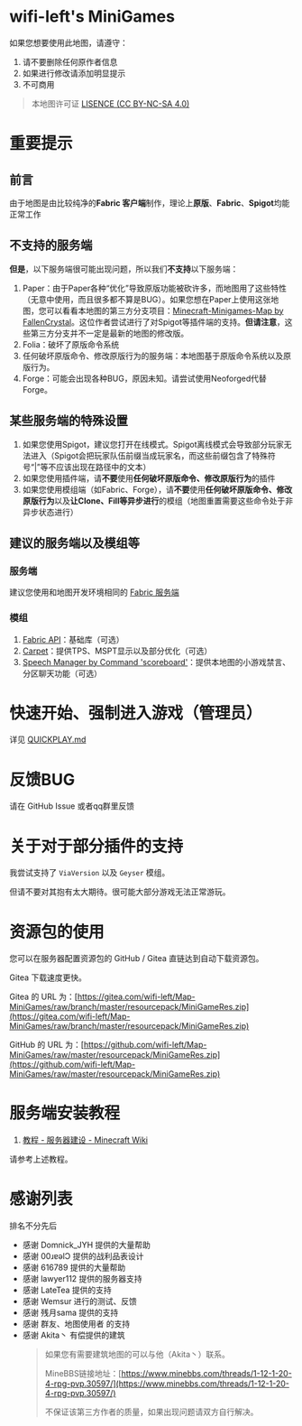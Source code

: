 # wifi-left's MiniGames
如果您想要使用此地图，请遵守：
1. 请不要删除任何原作者信息
2. 如果进行修改请添加明显提示
3. 不可商用

> 本地图许可证 [LISENCE (CC BY-NC-SA 4.0)](LISENCE)

# 重要提示
## 前言
由于地图是由比较纯净的**Fabric 客户端**制作，理论上**原版**、**Fabric**、**Spigot**均能正常工作

## 不支持的服务端
**但是**，以下服务端很可能出现问题，所以我们**不支持**以下服务端：
1. Paper：由于Paper各种“优化”导致原版功能被砍许多，而地图用了这些特性（无意中使用，而且很多都不算是BUG）。如果您想在Paper上使用这张地图，您可以看看本地图的第三方分支项目：[Minecraft-Minigames-Map by FallenCrystal](https://github.com/FallenCrystal/Minecraft-Minigames-Map)。这位作者尝试进行了对Spigot等插件端的支持。**但请注意**，这些第三方分支并不一定是最新的地图的修改版。
2. Folia：破坏了原版命令系统
3. 任何破坏原版命令、修改原版行为的服务端：本地图基于原版命令系统以及原版行为。
4. Forge：可能会出现各种BUG，原因未知。请尝试使用Neoforged代替Forge。

## 某些服务端的特殊设置
1. 如果您使用Spigot，建议您打开在线模式。Spigot离线模式会导致部分玩家无法进入（Spigot会把玩家队伍前缀当成玩家名，而这些前缀包含了特殊符号“|”等不应该出现在路径中的文本）
2. 如果您使用插件端，请**不要**使用**任何破坏原版命令、修改原版行为**的插件
3. 如果您使用模组端（如Fabric、Forge），请**不要**使用**任何破坏原版命令、修改原版行为**以及**让Clone、Fill等异步进行**的模组（地图重置需要这些命令处于非异步状态进行）

## 建议的服务端以及模组等
### 服务端
建议您使用和地图开发环境相同的 [Fabric 服务端](https://fabricmc.net/use/server/)

### 模组
1. [Fabric API](https://modrinth.com/mod/fabric-api)：基础库（可选）
2. [Carpet](https://modrinth.com/mod/carpet)：提供TPS、MSPT显示以及部分优化（可选）
3. [Speech Manager by Command 'scoreboard'](https://modrinth.com/mod/speech-manager-by-command-scoreboard)：提供本地图的小游戏禁言、分区聊天功能（可选）

# 快速开始、强制进入游戏（管理员）
详见 [QUICKPLAY.md](QUICKPLAY.md)

# 反馈BUG
请在 GitHub Issue 或者qq群里反馈

# 关于对于部分插件的支持
我尝试支持了 `ViaVersion` 以及 `Geyser` 模组。

但请不要对其抱有太大期待。很可能大部分游戏无法正常游玩。

# 资源包的使用
您可以在服务器配置资源包的 GitHub / Gitea 直链达到自动下载资源包。

Gitea 下载速度更快。

Gitea 的 URL 为：[https://gitea.com/wifi-left/Map-MiniGames/raw/branch/master/resourcepack/MiniGameRes.zip](https://gitea.com/wifi-left/Map-MiniGames/raw/branch/master/resourcepack/MiniGameRes.zip)

GitHub 的 URL 为：[https://github.com/wifi-left/Map-MiniGames/raw/master/resourcepack/MiniGameRes.zip](https://github.com/wifi-left/Map-MiniGames/raw/master/resourcepack/MiniGameRes.zip)

# 服务端安装教程
1. [教程 - 服务器建设 - Minecraft Wiki](https://zh.minecraft.wiki/w/%E6%95%99%E7%A8%8B#%E6%9C%8D%E5%8A%A1%E5%99%A8%E8%AE%BE%E7%BD%AE)

请参考上述教程。

# 感谢列表
排名不分先后

- 感谢 Domnick_JYH 提供的大量帮助
- 感谢 00ɹɐəlϽ 提供的战利品表设计
- 感谢 616789 提供的大量帮助
- 感谢 lawyer112 提供的服务器支持
- 感谢 LateTea 提供的支持
- 感谢 Wemsur 进行的测试、反馈
- 感谢 残月sama 提供的支持
- 感谢 群友、地图使用者 的支持
- 感谢 Akita丶 有偿提供的建筑
  >
  > 如果您有需要建筑地图的可以与他（Akita丶）联系。
  > 
  > MineBBS链接地址：[https://www.minebbs.com/threads/1-12-1-20-4-rpg-pvp.30597/](https://www.minebbs.com/threads/1-12-1-20-4-rpg-pvp.30597/)
  >
  > 不保证该第三方作者的质量，如果出现问题请双方自行解决。
  >